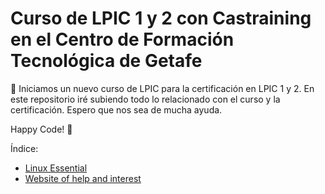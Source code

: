 # Curso de LPIC 1 y 2 con Castraining en el Centro de Formación Tecnológica de Getafe

📲 Iniciamos un nuevo curso de LPIC para la certificación en LPIC 1 y 2. En este repositorio iré subiendo todo lo relacionado con el curso y la certificación. Espero que nos sea de mucha ayuda.

Happy Code! 🚀

Índice:

- [Linux Essential](basic.md)
- [Website of help and interest](ayuda.md)



